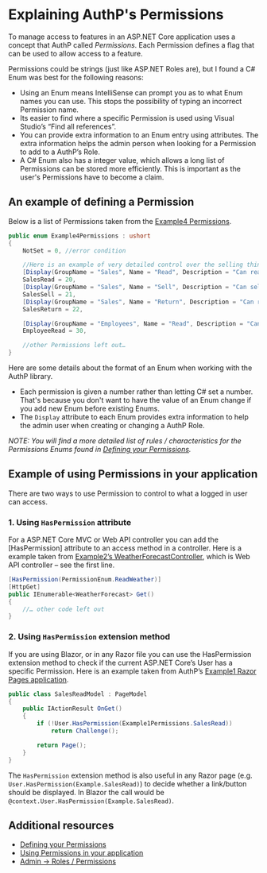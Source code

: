 # Explaining AuthP's Permissions

To manage access to features in an ASP.NET Core application uses a concept that AuthP called _Permissions_. Each Permission defines a flag that can be used to allow access to a feature.

Permissions could be strings (just like ASP.NET Roles are), but I found a C# Enum was best for the following reasons:

- Using an Enum means IntelliSense can prompt you as to what Enum names you can use. This stops the possibility of typing an incorrect Permission name.
- Its easier to find where a specific Permission is used using Visual Studio’s “Find all references”.
- You can provide extra information to an Enum entry using attributes. The extra information helps the admin person when looking for a Permission to add to a AuthP’s Role.
- A C# Enum also has a integer value, which allows a long list of Permissions can be stored more efficiently. This is important as the user's Permissions have to become a claim.

## An example of defining a Permission

Below is a list of Permissions taken from the [Example4 Permissions](https://github.com/JonPSmith/AuthPermissions.AspNetCore/blob/main/Example4.MvcWebApp.IndividualAccounts/PermissionsCode/Example4Permissions.cs). 

```c#
public enum Example4Permissions : ushort
{
    NotSet = 0, //error condition

    //Here is an example of very detailed control over the selling things
    [Display(GroupName = "Sales", Name = "Read", Description = "Can read any sales")]
    SalesRead = 20,
    [Display(GroupName = "Sales", Name = "Sell", Description = "Can sell items from stock")]
    SalesSell = 21,
    [Display(GroupName = "Sales", Name = "Return", Description = "Can return an item to stock")]
    SalesReturn = 22,

    [Display(GroupName = "Employees", Name = "Read", Description = "Can read company employees")]
    EmployeeRead = 30,

    //other Permissions left out… 
}
```

Here are some details about the format of an Enum when working with the AuthP library.

- Each permission is given a number rather than letting C# set a number. That's because you don't want to have the value of an Enum change if you add new Enum before existing Enums.
- The `Display` attribute to each Enum provides extra information to help the admin user when creating or changing a AuthP Role.

_NOTE: You will find a more detailed list of rules / characteristics for the Permissions Enums found in [Defining your Permissions](!!!!)._

## Example of using Permissions in your application

There are two ways to use Permission to control to what a logged in user can access.

### 1. Using `HasPermission` attribute

For a ASP.NET Core MVC or Web API controller you can add the [HasPermission] attribute to an access method in a controller. Here is a example taken from [Example2’s WeatherForecastController](https://github.com/JonPSmith/AuthPermissions.AspNetCore/blob/main/Example2.WebApiWithToken.IndividualAccounts/Controllers/WeatherForecastController.cs), which is Web API controller – see the first line.

```c#
[HasPermission(PermissionEnum.ReadWeather)]
[HttpGet]
public IEnumerable<WeatherForecast> Get()
{
    //… other code left out
}
```

### 2. Using `HasPermission` extension method

If you are using Blazor, or in any Razor file you can use the HasPermission extension method to check if the current ASP.NET Core’s User has a specific Permission. Here is an example taken from AuthP’s [Example1 Razor Pages application](https://github.com/JonPSmith/AuthPermissions.AspNetCore/blob/main/Example1.RazorPages.IndividualAccounts/Pages/AuthPermissions/NeedsPermission2.cshtml.cs).

```c#
public class SalesReadModel : PageModel
{
    public IActionResult OnGet()
    {
        if (!User.HasPermission(Example1Permissions.SalesRead))
            return Challenge();

        return Page();
    }
}
```

The `HasPermission` extension method is also useful in any Razor page (e.g. `User.HasPermission(Example.SalesRead)`) to decide whether a link/button should be displayed. In Blazor the call would be `@context.User.HasPermission(Example.SalesRead)`.

## Additional resources

- [Defining your Permissions](!!!!)
- [Using Permissions in your application](!!!!)
- [Admin -> Roles / Permissions](!!!!)